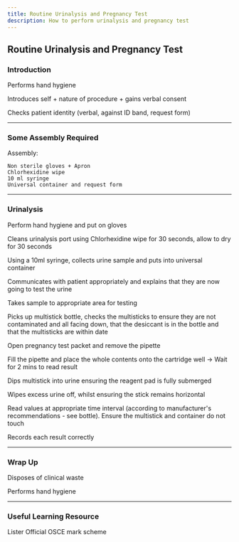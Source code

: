 ```yaml
---
title: Routine Urinalysis and Pregnancy Test
description: How to perform urinalysis and pregnancy test
---
```


## Routine Urinalysis and Pregnancy Test

### Introduction

Performs hand hygiene

Introduces self + nature of procedure + gains verbal consent

Checks patient identity (verbal, against ID band, request form)

---

### Some Assembly Required

Assembly:

```
Non sterile gloves + Apron
Chlorhexidine wipe
10 ml syringe
Universal container and request form
```

---

### Urinalysis

Perform hand hygiene and put on gloves

Cleans urinalysis port using Chlorhexidine wipe for 30 seconds, allow to dry for 30 seconds

Using a 10ml syringe, collects urine sample and puts into universal container

Communicates with patient appropriately and explains that they are now going to test the urine

Takes sample to appropriate area for testing

Picks up multistick bottle, checks the multisticks to ensure they are not contaminated and all facing down, that the desiccant is in the bottle and that the multisticks are within date

Open pregnancy test packet and remove the pipette

Fill the pipette and place the whole contents onto the cartridge well -> Wait for 2 mins to read result

Dips multistick into urine ensuring the reagent pad is fully submerged

Wipes excess urine off, whilst ensuring the stick remains horizontal

Read values at appropriate time interval (according to manufacturer's recommendations - see bottle). Ensure the multistick and container do not touch

Records each result correctly

---

### Wrap Up

Disposes of clinical waste

Performs hand hygiene

---

### Useful Learning Resource

Lister Official OSCE mark scheme
